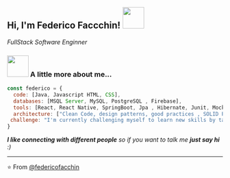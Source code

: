 <h2> Hi, I'm Federico Faccchin! <img src="https://media.giphy.com/media/l4KhQo2MESJkc6QbS/giphy.gif" width="50"></h2>
<p><em>FullStack Software Enginner</em></p>

### <img src="https://media.giphy.com/media/VgCDAzcKvsR6OM0uWg/giphy.gif" width="50"> A little more about me...  

```javascript
const federico = {
  code: [Java, Javascript HTML, CSS],
  databases: [MSQL Server, MySQL, PostgreSQL , Firebase],
  tools: [React, React Native, SpringBoot, Jpa , Hibernate, Junit, Mockito, Swaggger, Jenkins, AWS],
  architecture: ["Clean Code, design patterns, good practices , SOLID Principles"],
 challenge: "I'm currently challenging myself to learn new skills by taking courses to improve myself and be a better programmer."
}
```

<em><b>I like connecting with different people</b> so if you want to talk me <b>just say hi</b> :)</em>

---

⭐️ From [@federicofacchin](https://github.com/federicofacchin)
